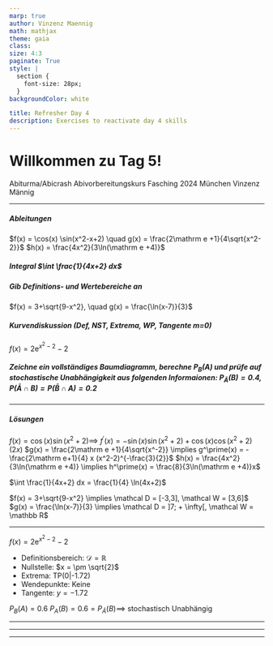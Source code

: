 ```yaml
---
marp: true
author: Vinzenz Maennig
math: mathjax
theme: gaia
class: 
size: 4:3
paginate: True
style: |
  section {
    font-size: 28px;
  }
backgroundColor: white

title: Refresher Day 4
description: Exercises to reactivate day 4 skills
---
```

# Willkommen zu Tag 5!
Abiturma/Abicrash Abivorbereitungskurs
Fasching 2024 München
Vinzenz Männig

---
<!--header: Wiederholung Tag 5-->
<!--footer: Abiturma/Abicrash Abivorbereitungskurs | Fasching 2024 München | Vinzenz Männig-->
##### Ableitungen
$f(x) = \cos(x) \sin(x^2-x+2) \quad g(x) = \frac{2\mathrm e +1}{4\sqrt{x^2-2}}$
$h(x) = \frac{4x^2}{3\ln(\mathrm e +4)}$

##### Integral $\int \frac{1}{4x+2} dx$

##### Gib Definitions- und Wertebereiche an
$f(x) = 3+\sqrt{9-x^2}, \quad g(x) = \frac{\ln(x-7)}{3}$

##### Kurvendiskussion (Def, NST, Extrema, WP, Tangente m=0)
$f(x) = 2\mathrm e ^{x^2-2}-2$

##### Zeichne ein vollständiges Baumdiagramm, berechne $P_B(A)$ und prüfe auf stochastische Unabhängigkeit aus folgenden Informaionen: $P_{\bar{A}}(B) = 0.4$, $P(\bar{A} \cap B) = P(\bar{B} \cap A) = 0.2$

---
##### Lösungen
$f(x) = \cos(x) \sin(x^2+2) \implies$ 
$f^\prime(x) = -\sin(x)\sin(x^2+2) + \cos(x) \cos(x^2+2) (2x)$
$g(x) = \frac{2\mathrm e +1}{4\sqrt{x^-2}} \implies g^\prime(x) = -\frac{2\mathrm e+1}{4} x (x^2-2)^{-\frac{3}{2}}$
$h(x) = \frac{4x^2}{3\ln(\mathrm e +4)} \implies h^\prime(x) = \frac{8}{3\ln(\mathrm e +4)}x$

$\int \frac{1}{4x+2} dx = \frac{1}{4} \ln(4x+2)$

$f(x) = 3+\sqrt{9-x^2} \implies \mathcal D = [-3,3], \mathcal W = [3,6]$
$g(x) = \frac{\ln(x-7)}{3} \implies \mathcal D = ]7; + \infty[, \mathcal W = \mathbb R$

---
$f(x) = 2\mathrm e ^{x^2-2}-2$
- Definitionsbereich: $\mathcal D = \mathbb R$
- Nullstelle: $x = \pm \sqrt{2}$
- Extrema: TP(0|-1.72)
- Wendepunkte: Keine
- Tangente: $y = -1.72$

$P_B(A) = 0.6$
$P_A(B) = 0.6 = P_{\bar A}(B) \implies$ stochastisch Unabhängig

---

---

---